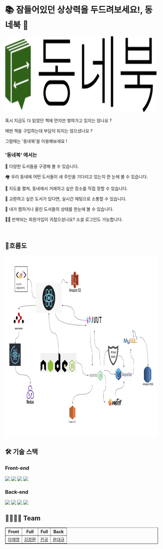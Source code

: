 <h1> 📚 잠들어있던 상상력을 두드려보세요!, 동네북 📖</h1>

<img src= "https://github.com/StrummingDown/dongnebook/blob/socketBackup/client/src/img/logo.png"  width = "500 " height = "250" />

<!-- <h3><a href=http://ssokbeer-bucket-depoly.s3-website.ap-northeast-2.amazonaws.com/>동네북 바로가기</a></h3> -->

</br>

혹시 지금도 다 읽었던 책에 먼지만 쌓여가고 있지는 않나요 ?

매번 책을 구입하는데 부담이 되지는 않으셨나요 ?

그럴때는 '동네북'을 이용해보세요 !


<h3> '동네북' 에서는 </h3>

📕 다양한 도서들을 구경해 볼 수 있습니다. </br>

🏘 우리 동네에 어떤 도서들이 새 주인을 기다리고 있는지 한 눈에 볼 수 있습니다. </br>

📍 지도를 펼쳐, 동네에서 거래하고 싶은 장소를 직접 정할 수 있습니다. </br>

💬 교환하고 싶은 도서가 있다면, 실시간 채팅으로 소통할 수 있습니다. </br>

🌈 내가 찜하거나 올린 도서들의 상태를 한눈에 볼 수 있습니다. </br>

👌🏻 반복되는 회원가입이 귀찮으셨나요? 소셜 로그인도 가능합니다. </br>


</br>
<h2> 🧬흐름도 </h2>
<img src="https://github.com/codestates/ssokbeer/blob/main/ssokbeer_stack_architecture.png?raw=true" width = "800 " height = "600"/>


</br>
<h2> 🛠 기술 스택 </h2>

<h3> Front-end </h3>
<img src="https://img.shields.io/badge/FRONT-REACT-%2361DAFB?style=for-the-badge&logo=React" />
<img src="https://img.shields.io/badge/FRONT-STYLED--COMPONENT-%23DB7093?style=for-the-badge&logo=styled-components" />
<img src="https://img.shields.io/badge/FRONT-REACT%20ROUTER-%23CA4245?style=for-the-badge&logo=React%20Router" />
<img src="https://img.shields.io/badge/DEPLOY-AWS-%23232F3E?style=for-the-badge&logo=Amazon%20AWS" />

<h3> Back-end</h3>
<img src="https://img.shields.io/badge/BACK-EXPRESS-%2317202C?style=for-the-badge" />
<img src="https://img.shields.io/badge/BACK-MYSQL-%234479A1?style=for-the-badge&logo=MySQL" />
<img src="https://img.shields.io/badge/BACK-JWT-%23E6E6E6?style=for-the-badge" />
<img src="https://img.shields.io/badge/DEPLOY-AWS-%23232F3E?style=for-the-badge&logo=Amazon%20AWS" />

<h2> 👩‍👩‍👦‍👦 Team </h2>
<table border="1">
	<th>Front</th>
	<th>Full</th>
  <th>Full</th>
  <th>Back</th>
	<tr><!-- 첫번째 줄 시작 -->
    <td><a href="https://github.com/sophiecode1105">이채영</a></td>
    <td><a href="https://github.com/codingbe">김정환</a></td>
    <td><a href="https://github.com/kongjin">진공</a></td>
    <td><a href="https://github.com/StrummingDown">윤대규</a></td>
	</tr><!-- 첫번째 줄 끝 -->
    </table>


